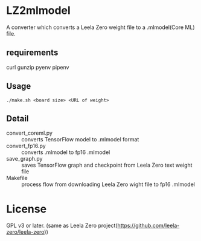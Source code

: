 # LZ2mlmodel
A converter which converts a Leela Zero weight file to a .mlmodel(Core ML) file.

## requirements
curl
gunzip
pyenv
pipenv

## Usage
```
./make.sh <board size> <URL of weight>
```

## Detail
<dl>
<dt>convert_coreml.py</dt>
<dd>converts TensorFlow model to .mlmodel format</dd>
<dt>convert_fp16.py</dt>
<dd>converts .mlmodel to fp16 .mlmodel</dd>
<dt>save_graph.py</dt>
<dd>saves TensorFlow graph and checkpoint from Leela Zero text weight file</dd>
<dt>Makefile</dt>
<dd>process flow from downloading Leela Zero wight file to fp16 .mlmodel</dd>
</dl>

# License
GPL v3 or later. (same as Leela Zero project(https://github.com/leela-zero/leela-zero))
